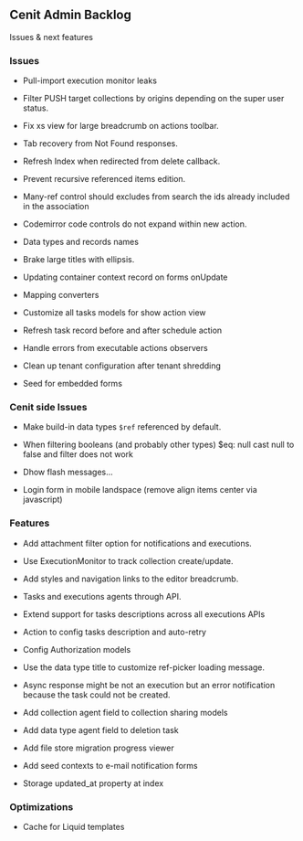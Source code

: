 
## Cenit Admin Backlog

Issues & next features

### Issues

- Pull-import execution monitor leaks

- Filter PUSH target collections by origins depending on the super user status.

- Fix xs view for large breadcrumb on actions toolbar.

- Tab recovery from Not Found responses.

- Refresh Index when redirected from delete callback.

- Prevent recursive referenced items edition.
 
- Many-ref control should excludes from search the ids already included in the association

- Codemirror code controls do not expand within new action.

- Data types and records names

- Brake large titles with ellipsis.

- Updating container context record on forms onUpdate

- Mapping converters

- Customize all tasks models for show action view

- Refresh task record before and after schedule action

- Handle errors from executable actions observers

- Clean up tenant configuration after tenant shredding

- Seed for embedded forms

### Cenit side Issues

- Make build-in data types `$ref` referenced by default.

- When filtering booleans (and probably other types) $eq: null cast null to false and filter does not work

- Dhow flash messages...

- Login form in mobile landspace (remove align items center via javascript)

### Features

- Add attachment filter option for notifications and executions.

- Use ExecutionMonitor to track collection create/update.

- Add styles and navigation links to the editor breadcrumb.

- Tasks and executions agents through API.

- Extend support for tasks descriptions across all executions APIs

- Action to config tasks description and auto-retry

- Config Authorization models

- Use the data type title to customize ref-picker loading message.

- Async response might be not an execution but an error notification because the task could not be created.

- Add collection agent field to collection sharing models

- Add data type agent field to deletion task

- Add file store migration progress viewer

- Add seed contexts to e-mail notification forms 

- Storage updated_at property at index

### Optimizations

- Cache for Liquid templates
